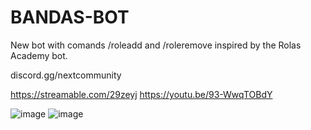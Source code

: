 # BANDAS-BOT
New bot with comands /roleadd and /roleremove inspired by the Rolas Academy bot.

discord.gg/nextcommunity

https://streamable.com/29zeyj
https://youtu.be/93-WwqTOBdY

![image](https://github.com/P4NKK-TRYHARD/Roles-Banda/assets/91852700/36372b29-ad5d-4355-a357-84308b00dbe0)
![image](https://github.com/P4NKK-TRYHARD/Roles-Banda/assets/91852700/a16f8503-394e-43ca-a417-2f63b4b95f18)
